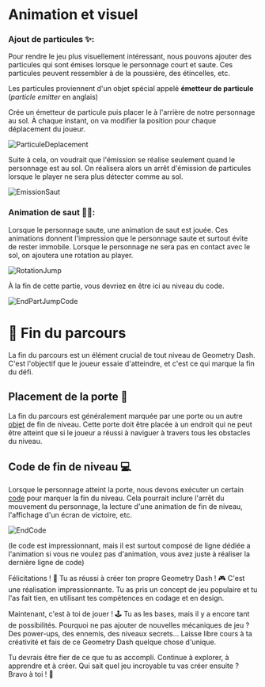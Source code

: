 # Animation et visuel 

### Ajout de particules ✨:

Pour rendre le jeu plus visuellement intéressant, nous pouvons ajouter des particules qui sont émises lorsque le personnage court et saute. Ces particules peuvent ressembler à de la poussière, des étincelles, etc.

Les particules proviennent d'un objet spécial appelé **émetteur de particule** (*particle emitter* en anglais)

Crée un émetteur de particule puis placer le à l'arrière de notre personnage au sol.
À chaque instant, on va modifier la position pour chaque déplacement du joueur.

![ParticuleDeplacement](Images/ParticuleDeplacement.png)

Suite à cela, on voudrait que l'émission se réalise seulement quand le personnage est au sol. On réalisera alors un arrêt d'émission de particules lorsque le player ne sera plus détecter comme au sol.

![EmissionSaut](Images/EmissionSaut.png)

### Animation de saut 🏃‍♂️:

Lorsque le personnage saute, une animation de saut est jouée. Ces animations donnent l'impression que le personnage saute et surtout évite de rester immobile.
Lorsque le personnage ne sera pas en contact avec le sol, on ajoutera une rotation au player.

![RotationJump](Images/RotationJump.png)

À la fin de cette partie, vous devriez en être ici au niveau du code.

![EndPartJumpCode](Images/EndPartJumpCode.png)

# 🏁 Fin du parcours

La fin du parcours est un élément crucial de tout niveau de Geometry Dash. C'est l'objectif que le joueur essaie d'atteindre, et c'est ce qui marque la fin du défi.

## Placement de la porte 🚪

La fin du parcours est généralement marquée par une porte ou un autre [objet](https://github.com/g404-code-gaming/GDevelop_Cour/blob/main/Objets.md) de fin de niveau. Cette porte doit être placée à un endroit qui ne peut être atteint que si le joueur a réussi à naviguer à travers tous les obstacles du niveau.

## Code de fin de niveau 💻

Lorsque le personnage atteint la porte, nous devons exécuter un certain [code](https://github.com/g404-code-gaming/GDevelop_Cour/blob/main/%C3%A9v%C3%A8nements.md) pour marquer la fin du niveau. Cela pourrait inclure l'arrêt du mouvement du personnage, la lecture d'une animation de fin de niveau, l'affichage d'un écran de victoire, etc.

![EndCode](Images/EndCode.png)

(le code est impressionnant, mais il est surtout composé de ligne dédiée a l'animation si vous ne voulez pas d'animation, vous avez juste à réaliser la dernière ligne de code)

Félicitations ! 🎉 Tu as réussi à créer ton propre Geometry Dash ! 🎮 C'est une réalisation impressionnante. Tu as pris un concept de jeu populaire et tu l'as fait tien, en utilisant tes compétences en codage et en design. 

Maintenant, c'est à toi de jouer ! 🕹️ Tu as les bases, mais il y a encore tant de possibilités. Pourquoi ne pas ajouter de nouvelles mécaniques de jeu ? Des power-ups, des ennemis, des niveaux secrets... Laisse libre cours à ta créativité et fais de ce Geometry Dash quelque chose d'unique.

Tu devrais être fier de ce que tu as accompli. Continue à explorer, à apprendre et à créer. Qui sait quel jeu incroyable tu vas créer ensuite ? Bravo à toi ! 👏
